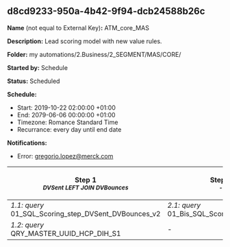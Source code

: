 ## d8cd9233-950a-4b42-9f94-dcb24588b26c

**Name** (not equal to External Key)**:** ATM_core_MAS

**Description:** Lead scoring model with new value rules.

**Folder:** my automations/2.Business/2_SEGMENT/MAS/CORE/

**Started by:** Schedule

**Status:** Scheduled

**Schedule:**

* Start: 2019-10-22 02:00:00 +01:00
* End: 2079-06-06 00:00:00 +01:00
* Timezone: Romance Standard Time
* Recurrance: every day until end date

**Notifications:**

* Error: gregorio.lopez@merck.com

| Step 1<br>_<small>DVSent LEFT JOIN DVBounces<br></small>_ | Step 2<br>_<small>-</small>_ | Step 3<br>_<small>Assign 0 as a default value points for all sends and add new column nSent</small>_ | Step 4<br>_<small>-100 as a default value points for all bounces types of bounces and add it in a new column named nBounce</small>_ | Step 5<br>_<small>DV Open to add UniqueOpen and OpenDate data.</small>_ | Step 6<br>_<small>Assign 2 as a default value points for all opens and add new column nOpen</small>_ | Step 7<br>_<small>DV Click to add UniqueClick and ClickDate data</small>_ | Step 8<br>_<small>Assign a range of points as a default value points for all clicks and add new column, nClick</small>_ | Step 9<br>_<small>DV Unsub to add Unsubscribe and UnsubscribeDate</small>_ | Step 10<br>_<small>Set 0 points for all unsub users with false or true in unsubscribe field</small>_ | Step 11<br>_<small>-</small>_ | Step 12<br>_<small>-</small>_ | Step 13<br>_<small>-</small>_ | Step 14<br>_<small>Return Path</small>_ | Step 15<br>_<small>Return Path</small>_ | Step 16<br>_<small>AE</small>_ | Step 17<br>_<small>AE</small>_ | Step 18<br>_<small>AE</small>_ | Step 19<br>_<small>-</small>_ | Step 20<br>_<small>-</small>_ | Step 21<br>_<small>-</small>_ | Step 22<br>_<small>-</small>_ | Step 23<br>_<small>-</small>_ |
| --- | --- | --- | --- | --- | --- | --- | --- | --- | --- | --- | --- | --- | --- | --- | --- | --- | --- | --- | --- | --- | --- | --- |
| _1.1: query_<br>01_SQL_Scoring_step_DVSent_DVBounces_v2 | _2.1: query_<br>01_Bis_SQL_Scoring_DV_Bounce | _3.1: query_<br>02_SQL_Scoring_nSent_value_v2 | _4.1: query_<br>03_SQL_Scoring_nBounces_value_v2 | _5.1: query_<br>04_SQL_Scoring_DVOpen_v2 | _6.1: query_<br>05_SQL_Scoring_nOpen_value_v2 | _7.1: query_<br>06_SQL_Scoring_DVClick_v2 | _8.1: query_<br>07_SQL_Scoring_nClicks_value_v2 | _9.1: query_<br>08_SQL_Scoring_DVUnsubscribe_v2 | _10.1: query_<br>09_SQL_Scoring_Unsubscribe_value_v2 | _11.1: query_<br>14_SQL_Scoring_sum_values_v2 | _12.1: query_<br>15_SQL_lastLogin_v2 | _13.1: query_<br>16_SQL_nlastLogin_v2 | _14.1: query_<br>16_BIS_SQL_rp_avg_dwell_V2 | _15.1: query_<br>16_BIS_QRY_navg_dwell_V2 | _16.1: query_<br>16_bis_approved_email_activity | _17.1: query_<br>16_bis_naprroved_email_activity | _18.1: query_<br>16_bis_sum_napproved_email | _19.1: query_<br>11_SQL_Scoring_nStatusEventRegistered_v2 | _20.1: query_<br>17_SQL_TotalSum_v2 | _21.1: query_<br>18_SQL_suscriber_primary_key_v2 | _22.1: query_<br>19_SQL_allsubscriber_email_v2 | _23.1: query_<br>20_SQL_contact_data_v2 |
| _1.2: query_<br>QRY_MASTER_UUID_HCP_DIH_S1 | - | - | - | - | - | - | - | - | - | - | - | - | - | - | - | - | - | - | - | - | - | - |
